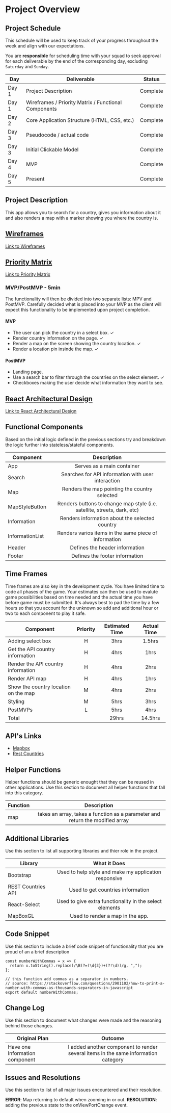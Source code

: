 # Project Overview

## Project Schedule

This schedule will be used to keep track of your progress throughout the week and align with our expectations.

You are **responsible** for scheduling time with your squad to seek approval for each deliverable by the end of the corresponding day, excluding `Saturday` and `Sunday`.

| Day   | Deliverable                                          | Status   |
| ----- | ---------------------------------------------------- | -------- |
| Day 1 | Project Description                                  | Complete |
| Day 1 | Wireframes / Priority Matrix / Functional Components | Complete |
| Day 2 | Core Application Structure (HTML, CSS, etc.)         | Complete |
| Day 3 | Pseudocode / actual code                             | Complete |
| Day 3 | Initial Clickable Model                              | Complete |
| Day 4 | MVP                                                  | Complete |
| Day 5 | Present                                              | Complete |

## Project Description

This app allows you to search for a country, gives you information about it and also renders a map with a marker showing you where the country is.

## [Wireframes](https://photos.app.goo.gl/kP7KJwarsJeUawpt8)

[Link to Wireframes](https://photos.app.goo.gl/kP7KJwarsJeUawpt8)

## [Priority Matrix](https://photos.app.goo.gl/5rHnQhydcwRL68Yz6)

[Link to Priority Matrix](https://photos.app.goo.gl/5rHnQhydcwRL68Yz6)

### MVP/PostMVP - 5min

The functionality will then be divided into two separate lists: MPV and PostMVP. Carefully decided what is placed into your MVP as the client will expect this functionality to be implemented upon project completion.

#### MVP

- The user can pick the country in a select box. &#10003;
- Render country information on the page. &#10003;
- Render a map on the screen showing the country location. &#10003;
- Render a location pin insinde the map. &#10003;

#### PostMVP

- Landing page.
- Use a search bar to filter through the countries on the select element. &#10003;
- Checkboxes making the user decide what information they want to see.

## [React Architectural Design](https://photos.app.goo.gl/qjdD6iHLRSxhJQeg8)

[Link to React Architectural Design](https://photos.app.goo.gl/qjdD6iHLRSxhJQeg8)

## Functional Components

Based on the initial logic defined in the previous sections try and breakdown the logic further into stateless/stateful components.

| Component       |                               Description                                |
| --------------- | :----------------------------------------------------------------------: |
| App             |                        Serves as a main container                        |
| Search          |            Searches for API information with user interaction            |
| Map             |              Renders the map pointing the country selected               |
| MapStyleButton  | Renders buttons to change map style (i.e. satellite, streets, dark, etc) |
| Information     |              Renders information about the selected country              |
| InformationList |          Renders varios items in the same piece of information           |
| Header          |                      Defines the header information                      |
| Footer          |                      Defines the footer information                      |

## Time Frames

Time frames are also key in the development cycle. You have limited time to code all phases of the game. Your estimates can then be used to evalute game possibilities based on time needed and the actual time you have before game must be submitted. It's always best to pad the time by a few hours so that you account for the unknown so add and additional hour or two to each component to play it safe.

| Component                            | Priority | Estimated Time | Actual Time |
| ------------------------------------ | :------: | :------------: | :---------: |
| Adding select box                    |    H     |      3hrs      |   1.5hrs    |
| Get the API country information      |    H     |      4hrs      |    1hrs     |
| Render the API country information   |    H     |      4hrs      |    2hrs     |
| Render API map                       |    H     |      4hrs      |    1hrs     |
| Show the country location on the map |    M     |      4hrs      |    2hrs     |
| Styling                              |    M     |      5hrs      |    3hrs     |
| PostMVPs                             |    L     |      5hrs      |    4hrs     |
| Total                                |          |     29hrs      |   14.5hrs   |

## API's Links

- [Mapbox](https://www.mapbox.com/)
- [Rest Countries](https://restcountries.eu/)

## Helper Functions

Helper functions should be generic enought that they can be reused in other applications. Use this section to document all helper functions that fall into this category.

| Function |                                  Description                                  |
| -------- | :---------------------------------------------------------------------------: |
| map      | takes an array, takes a function as a parameter and return the modified array |

## Additional Libraries

Use this section to list all supporting libraries and thier role in the project.

| Library            |                      What it Does                       |
| ------------------ | :-----------------------------------------------------: |
| Bootstrap          |  Used to help style and make my application responsive  |
| REST Countries API |            Used to get countries information            |
| React-Select       | Used to give extra functionality in the select elements |
| MapBoxGL           |            Used to render a map in the app.             |

## Code Snippet

Use this section to include a brief code snippet of functionality that you are proud of an a brief description

```
const numberWithCommas = x => {
  return x.toString().replace(/\B(?=(\d{3})+(?!\d))/g, ",");
};

// this function add commas as a separator in numbers.
// source: https://stackoverflow.com/questions/2901102/how-to-print-a-number-with-commas-as-thousands-separators-in-javascript
export default numberWithCommas;

```

## Change Log

Use this section to document what changes were made and the reasoning behind those changes.

| Original Plan                  |                                      Outcome                                       |
| ------------------------------ | :--------------------------------------------------------------------------------: |
| Have one Information component | I added another component to render several items in the same information category |

## Issues and Resolutions

Use this section to list of all major issues encountered and their resolution.

**ERROR**: Map returning to default when zooming in or out.
**RESOLUTION**: adding the previous state to the onViewPortChange event.
